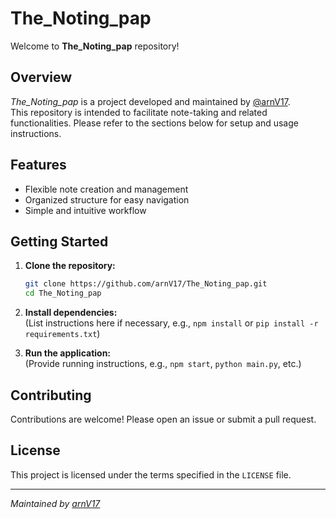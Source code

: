 # The_Noting_pap

Welcome to **The_Noting_pap** repository!

## Overview

_The_Noting_pap_ is a project developed and maintained by [@arnV17](https://github.com/arnV17).  
This repository is intended to facilitate note-taking and related functionalities. Please refer to the sections below for setup and usage instructions.

## Features

- Flexible note creation and management
- Organized structure for easy navigation
- Simple and intuitive workflow

## Getting Started

1. **Clone the repository:**
   ```bash
   git clone https://github.com/arnV17/The_Noting_pap.git
   cd The_Noting_pap
   ```

2. **Install dependencies:**  
   (List instructions here if necessary, e.g., `npm install` or `pip install -r requirements.txt`)

3. **Run the application:**  
   (Provide running instructions, e.g., `npm start`, `python main.py`, etc.)

## Contributing

Contributions are welcome! Please open an issue or submit a pull request.

## License

This project is licensed under the terms specified in the `LICENSE` file.

---

_Maintained by [arnV17](https://github.com/arnV17)_

